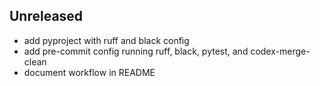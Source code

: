 ## Unreleased
- add pyproject with ruff and black config
- add pre-commit config running ruff, black, pytest, and codex-merge-clean
- document workflow in README


